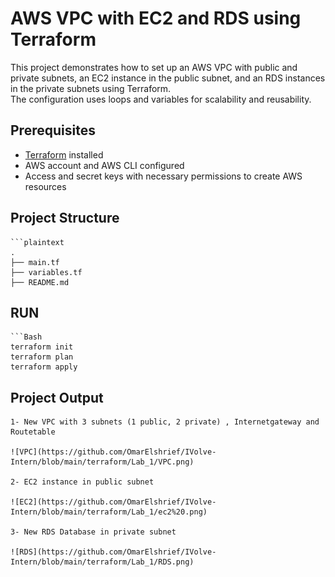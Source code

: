 # AWS VPC with EC2 and RDS using Terraform

This project demonstrates how to set up an AWS VPC with public and private subnets, an EC2 instance in the public subnet, and an RDS instances in the private subnets using Terraform.  
The configuration uses loops and variables for scalability and reusability.


## Prerequisites

- [Terraform](https://www.terraform.io/downloads.html) installed
- AWS account and AWS CLI configured
- Access and secret keys with necessary permissions to create AWS resources

## Project Structure

    ```plaintext
    .
    ├── main.tf
    ├── variables.tf
    ├── README.md


## RUN  

    ```Bash  
    terraform init  
    terraform plan  
    terraform apply  


## Project Output  

    1- New VPC with 3 subnets (1 public, 2 private) , Internetgateway and Routetable  

    ![VPC](https://github.com/OmarElshrief/IVolve-Intern/blob/main/terraform/Lab_1/VPC.png)  

    2- EC2 instance in public subnet  

    ![EC2](https://github.com/OmarElshrief/IVolve-Intern/blob/main/terraform/Lab_1/ec2%20.png)  

    3- New RDS Database in private subnet  

    ![RDS](https://github.com/OmarElshrief/IVolve-Intern/blob/main/terraform/Lab_1/RDS.png)








